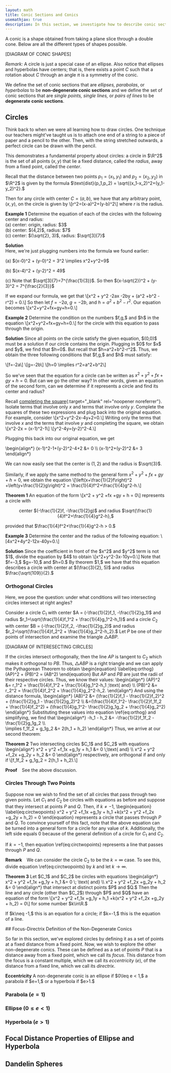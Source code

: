 ```yaml
---
layout: math
title: Conic Sections and Conics
usemathjax: true
description: In this section, we investigate how to describe conic sections.
---
```


A conic is a shape obtained from taking a plane slice through a double cone. Below are all the different types of shapes possible. 

[DIAGRAM OF CONIC SHAPES]

*Remark:* A circle is just a special case of an ellipse. Also notice that ellipses and hyperbolas have centers; that is, there exists a point $C$ such that a rotation about $C$ through an angle $\pi$ is a symmetry of the conic.
<p class="box def">
	We define the set of conic sections that are <em>ellipses, parabolas</em>, or <em>hyperbolas</em> to be <strong>non-degenerate conic sections</strong> and we define the set of conic sections that are <em>single points, single lines,</em> or <em>pairs of lines</em> to be <strong>degenerate conic sections</strong>.
</p>

## Circles

Think back to when we were all learning how to draw circles. One technique our teachers might've taught us is to attach one end of a string to a piece of paper and a pencil to the other. Then, with the string stretched outwards, a perfect circle can be drawn with the pencil.

This demonstrates a fundamental property about circles: a circle in $\R^2$ is the set of all points $(x,y)$ that lie a fixed distance, called the *radius*, away from a fixed point, called the *center*. 

Recall that the distance between two points $p_1=(x_1, y_1)$ and $p_2=(x_2, y_2)$ in $\R^2$ is given by the formula $\text{dist}(p_1,p_2) = \sqrt{(x_1-x_2)^2+(y_1-y_2)^2}.$

Then for any circle with center $C=(a, b)$, we have that any arbitrary point, $(x,y)$, on the circle is given by \\[r^2=(x-a)^2+(y-b)^2\\] where $r$ is the radius.

<div class="box example">
	<p><strong>Example 1</strong>
	Determine the equation of each of the circles with the following center and radius: <br>  
		(a) center: origin, radius: $3$ <br>  
		(b) center: $(4,2)$, radius: $7$<br>
		(c) center: $(\sqrt{2}, 3)$, radius: $\sqrt[3]{7}$ <br></p>
	<p style="overflow: auto;"><strong>Solution</strong><br>
	Here, we're just plugging numbers into the formula we found earlier:</p>
		<p style="overflow: auto;">(a) $(x-0)^2 + (y-0)^2 = 3^2 \implies x^2+y^2=9$ </p>
		<p>(b) $(x-4)^2 + (y-2)^2 = 49$ </p>
		<p>(c) Note that $\sqrt[3]{7}=7^{\frac{1}{3}}$. So then $(x-\sqrt{2})^2 + (y-3)^2 = 7^{\frac{2}{3}}$ </p> 
</div>

If we expand our formula, we get that \\[x^2 + y^2 -2ax -2by + (a^2 +b^2 -r^2) = 0.\\]
So then let $f=-2a$, $g=-2b$, and $h=a^2 +b^2 -r^2$. Our equation becomes \\[x^2+y^2+fx+gy+h=0.\\]

<div class="box example">
	<p><strong>Example 2</strong>
	Determine the condition on the numbers $f,g,$ and $h$ in the equation \[x^2+y^2+fx+gy+h=0.\] for the circle with this equation to pass through the origin.</p>
	<p><strong>Solution</strong>
	Since all points on the circle satisfy the given equation, $(0,0)$ must be a solution if our circle contains the origin. Plugging in $0$ for $x$ and $y$, we find that $h=0$. But recall that $h=a^2+b^2-r^2$. Thus, we obtain the three following conditions that $f,g,$ and $h$ must satisfy:</p>
	<p>\[f=-2a\]
		\[g=-2b\]
		\[h=0 \implies r^2=a^2+b^2\]
	</p>
</div>

So we've seen that the equation for a circle can be written as $x^2 + y^2 +fx +gy + h = 0.$ But can we go the other way? In other words, given an equation of the second form, can we determine if it represents a circle and find its center and radius?

Recall [completing the square](https://www.mathsisfun.com/algebra/completing-square.html){:target="_blank" rel="noopener noreferrer"}. Isolate terms that involve only $x$ and terms that involve only $y$. Complete the squares of these two expressions and plug back into the original equation. For example, consider \\[x^2+y^2-2x-4y+2=0.\\] Writing only the terms that involve $x$ and the terms that involve $y$ and completing the square, we obtain \\[x^2-2x = (x-1)^2-1\\] \\[y^2-4y=(y-2)^2-4.\\]

Plugging this back into our original equation, we get 

\begin{align\*}
	(x-1)^2-1+(y-2)^2-4+2 &= 0 \\\\ (x-1)^2+(y-2)^2 &= 3
\end{align\*}

We can now easily see that the center is $(1,2)$ and the radius is $\sqrt{3}$.

Similarly, if we apply the same method to the general form $x^2 + y^2 +fx +gy + h = 0,$ we obtain the equation \\[\left(x+\frac{1}{2}f\right)^2 +\left(y+\frac{1}{2}g\right)^2 = \frac{1}{4}f^2+\frac{1}{4}g^2-h.\\]

<div class="box theorem">
	<p><strong>Theorem 1</strong>
	An equation of the form \[x^2 + y^2 +fx +gy + h = 0\] represents a circle with</p>
	<p style="text-align:center;">center $(-\frac{1}{2}f, -\frac{1}{2}g)$ and radius $\sqrt{\frac{1}{4}f^2+\frac{1}{4}g^2-h},$</p>
	<p>provided that $\frac{1}{4}f^2+\frac{1}{4}g^2-h > 0.$</p>
</div>

<div class="box example">
	<p><strong>Example 3</strong>
	Determine the center and the radius of the following equation:
	\[4x^2+4y^2-12x-40y=0.\]</p>
	<p><strong>Solution</strong>
	Since the coefficient in front of the $x^2$ and $y^2$ term is not $1$, divide the equation by $4$ to obtain \[x^2+y^2-3x-10y=0.\] Note that $f=-3,$ $g=-10,$ and $h=0.$ By theorem $1,$ we have that this equation describes a circle with center at $(\frac{3}{2}, 5)$ and radius $\frac{\sqrt{109}}{2}.$</p>
</div>

### Orthogonal Circles

Here, we pose the question: under what conditions will two intersecting circles intersect at right angles?

Consider a circle $C_1$ with center $A = (-\frac{1}{2}f_1, -\frac{1}{2}g_1)$ and radius $r_1=\sqrt{\frac{1}{4}f_1^2 + \frac{1}{4}g_1^2-h_1}$ and a circle $C_2$ with center $B = (-\frac{1}{2}f_2, -\frac{1}{2}g_2)$ and radius $r_2=\sqrt{\frac{1}{4}f_2^2 + \frac{1}{4}g_2^2-h_2}.$ Let $P$ be one of their points of intersection and examine the triangle $\triangle ABP.$

[DIAGRAM OF INTERESECTING CIRCLES]

If the circles intersect orthogonally, then the line $AP$ is tangent to $C_2$ which makes it orthogonal to $PB.$ Thus, $\triangle ABP$ is a right triangle and we can apply the Pythagorean Theorem to obtain
\begin{equation}
	\label{eq:orthog}
	(AP)^2 + (PB)^2 = (AB^2)
\end{equation}
But $AP$ and $PB$ are just the radii of their respective circles. Thus, we know their values:
\begin{align\*}
	(AP)^2 &= r_1^2 = \frac{1}{4}f_1^2 + \frac{1}{4}g_1^2-h_1 \;\text{ and} \\\\ 
	(PB)^2 &= r_2^2 = \frac{1}{4}f_2^2 + \frac{1}{4}g_2^2-h_2.
\end{align\*}
And using the distance formula,
\begin{align\*}
	(AB)^2 &= (\frac{1}{2}f_1 - \frac{1}{2}f_2)^2 + (\frac{1}{2}g_1 - \frac{1}{2}g_2)^2 \\\\ 
	&=(\frac{1}{4}f_1^2- \frac{1}{2}f_1f_2 + \frac{1}{4}f_2^2) + (\frac{1}{4}g_1^2- \frac{1}{2}g_1g_2 + \frac{1}{4}g_2^2)
\end{align*}
Substituting these values into equation \ref{eq:orthog} and simplifying, we find that 
\begin{align\*}
	-h_1 - h_2 &= -\frac{1}{2}f_1f_2 - \frac{1}{2}g_1g_2 \\\\  
	\implies f_1f_2 + g_1g_2 &= 2(h_1 + h_2)
\end{align\*}
Thus, we arrive at our second theorem:

<div class="box theorem">
	<p><strong>Theorem 2</strong>
	Two intersecting circles $C_1$ and $C_2$ with equations
	\begin{align*}
		x^2 + y^2 +f_1x +g_1y + h_1 &= 0 \;\text{ and} \\
		x^2 + y^2 +f_2x +g_2y + h_2 &= 0
	\end{align*}
	respectively, are orthogonal if and only if 
	\[f_1f_2 + g_1g_2 = 2(h_1 + h_2).\]</p>
</div>

**Proof** &ensp; See the above discussion.
### Circles Through Two Points

Suppose now we wish to find the set of all circles that pass through two given points. Let $C_1$ and $C_2$ be circles with equations as before and suppose that they intersect at points $P$ and $Q.$ Then, if $k\neq -1,$
\begin{equation}
	\label{eq:circtwopoints}
	x^2 + y^2 +f_1x +g_1y + h_1 +k(x^2 + y^2 +f_2x +g_2y + h_2) = 0
\end{equation}
represents a circle that passes through $P$ and $Q.$ To convince yourself of this fact, note that the above equation can be turned into a general form for a circle for any value of $k.$ Additionally, the left side equals $0$ because of the general definition of a circle for $C_1$ and $C_2.$

If $k=-1,$ then equation \ref{eq:circtwopoints} represents a line that passes through $P$ and $Q.$

**Remark** &ensp; We can consider the circle $C_2$ to be the $k=\infty$ case. To see this, divide equation \ref{eq:circtwopoints} by $k$ and let $k\rightarrow\infty.$

<div class="box theorem">
	<p><strong>Theorem 3</strong>
	Let $C_1$ and $C_2$ be circles with equations 
	\begin{align*}
		x^2 + y^2 +f_1x +g_1y + h_1 &= 0 \; \text{ and} \\  
		x^2 + y^2 +f_2x +g_2y + h_2 &= 0
	\end{align*}
	that intersect at distinct points $P$ and $Q.$ Then the line and any circle (other than $C_2$) through $P$ and $Q$ have an equation of the form 
	\[x^2 + y^2 +f_1x +g_1y + h_1 +k(x^2 + y^2 +f_2x +g_2y + h_2) = 0\]
	for some number $k\in\R.$</p>
	<p> If $k\neq -1,$ this is an equation for a circle; if $k=-1,$ this is the equation of a line.</p>
</div>
## Focus-Directrix Definition of the Non-Degenerate Conics

So far in this section, we've explored circles by defining it as a set of points at a fixed distance from a fixed point. Now, we wish to explore the other non-degenerate conics. These can be defined as a set of points $P$ that is a distance away from a fixed point, which we call its *focus*. This distance from the focus is a constant multiple, which we call its *eccentricity* $(e)$, of the distance from a fixed line, which we call its *directrix*.

<p class="box def">
	<strong>Eccentricity</strong>
	A non-degenerate conic is an ellipse if $0\leq e < 1,$ a parabola if $e=1,$ or a hyperbola if $e>1.$
</p>

### Parabola $(e=1)$

### Ellipse $(0\leq e < 1)$

### Hyperbola $(e>1)$

## Focal Distance Properties of Ellipse and Hyperbola

## Dandelin Spheres



